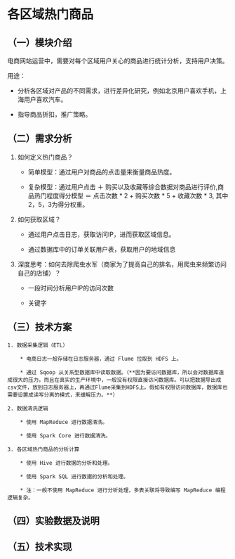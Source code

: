 
# 各区域热门商品

## （一）模块介绍

电商网站运营中，需要对每个区域用户关心的商品进行统计分析，支持用户决策。

用途：

* 分析各区域对产品的不同需求，进行差异化研究，例如北京用户喜欢手机，上海用户喜欢汽车。

* 指导商品折扣，推广策略。

## （二）需求分析

1. 如何定义热门商品？

	* 简单模型：通过用户对商品的点击量来衡量商品热度。
	
	* 复杂模型：通过用户点击 ＋ 购买以及收藏等综合数据对商品进行评价,商品热门程度得分模型 ＝ 点击次数 * 2 + 购买次数 * 5 + 收藏次数 * 3, 其中2，5，3为得分权重。

2. 如何获取区域？

	* 通过用户点击日志，获取访问IP，进而获取区域信息。
	
	* 通过数据库中的订单关联用户表，获取用户的地域信息

3. 深度思考：如何去除爬虫水军（商家为了提高自己的排名，用爬虫来频繁访问自己的店铺）？

	* 一段时间分析用户IP的访问次数
	
	* 关键字

## （三）技术方案

	1. 数据采集逻辑（ETL）
	
		* 电商日志一般存储在日志服务器，通过 Flume 拉取到 HDFS 上。
		
		* 通过 Sqoop 从关系型数据库中读取数据。（**因为要访问数据库，所以会对数据库造成很大的压力，而且在真实的生产环境中，一般没有权限直接访问数据库。可以把数据导出成csv文件，放到日志服务器上，再通过Flume采集到HDFS上。假如有权限访问数据库，数据库也需要设置成读写分离的模式，来缓解压力。**）
	
	2. 数据清洗逻辑
	
		* 使用 MapReduce 进行数据清洗。
		
		* 使用 Spark Core 进行数据清洗。
	
	3. 各区域热门商品的分析计算

		* 使用 Hive 进行数据的分析和处理。
		
		* 使用 Spark SQL 进行数据的分析和处理。
	
		* 注：一般不使用 MapReduce 进行分析处理，多表关联将导致编写 MapReduce 编程逻辑复杂。
	
## （四）实验数据及说明


## （五）技术实现












